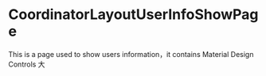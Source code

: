 # CoordinatorLayoutUserInfoShowPage
This is a page used to show users information，it contains Material Design Controls
大
